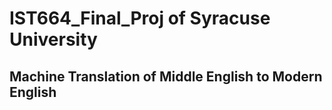 # IST664_Final_Proj of Syracuse University
## Machine Translation of Middle English to Modern English
